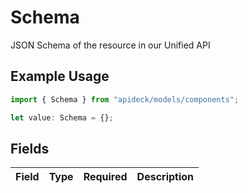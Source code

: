 # Schema

JSON Schema of the resource in our Unified API

## Example Usage

```typescript
import { Schema } from "apideck/models/components";

let value: Schema = {};
```

## Fields

| Field       | Type        | Required    | Description |
| ----------- | ----------- | ----------- | ----------- |